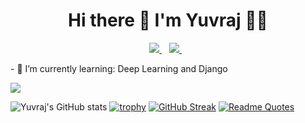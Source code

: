 <h1 align='center'>
  Hi there 👋 I'm Yuvraj 👨‍💻
</h1>

<p align='center'>  
  <a href="https://www.linkedin.com/in/alexandresanlim/">
    <img src="https://img.shields.io/badge/linkedin-%230077B5.svg?&style=for-the-badge&logo=linkedin&logoColor=white" />
  </a>&nbsp;&nbsp;
  <a href="https://instagram.com/alexandresanlim">
    <img src="https://img.shields.io/badge/instagram-%23E4405F.svg?&style=for-the-badge&logo=instagram&logoColor=white" />        
  </a>&nbsp;&nbsp;
</p>
- 🌱 I’m currently learning: Deep Learning and Django


![](https://komarev.com/ghpvc/?username=your-github-username&color=orange)


![Yuvraj's GitHub stats](https://github-readme-stats.vercel.app/api?username=this-is-singh19&count_private=true)
[![trophy](https://github-profile-trophy.vercel.app/?username=this-is-singh19&theme=onedark)](https://github.com/ryo-ma/github-profile-trophy)
[![GitHub Streak](https://github-readme-streak-stats.herokuapp.com/?user=this-is-singh19)](https://git.io/streak-stats)
[![Readme Quotes](https://quotes-github-readme.vercel.app/api?type=horizontal&theme=dark)](https://github.com/piyushsuthar/github-readme-quotes)
